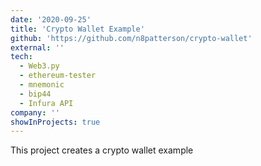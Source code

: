 ```yaml
---
date: '2020-09-25'
title: 'Crypto Wallet Example'
github: 'https://github.com/n8patterson/crypto-wallet'
external: ''
tech:
  - Web3.py
  - ethereum-tester
  - mnemonic
  - bip44
  - Infura API
company: ''
showInProjects: true
---
```


This project creates a crypto wallet example
